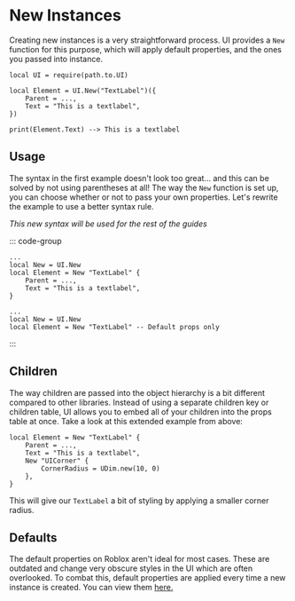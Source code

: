 # New Instances

Creating new instances is a very straightforward process. UI provides a `New` function for this purpose, which will apply default properties, and the ones you passed into instance.

```luau
local UI = require(path.to.UI)

local Element = UI.New("TextLabel")({
    Parent = ...,
    Text = "This is a textlabel",
})

print(Element.Text) --> This is a textlabel
```


## Usage

The syntax in the first example doesn't look too great... and this can be solved by not using parentheses at all! The way the `New` function is set up, you can choose whether or not to pass your own properties. Let's rewrite the example to use a better syntax rule.

*This new syntax will be used for the rest of the guides*

::: code-group
```luau [Properties]
...
local New = UI.New
local Element = New "TextLabel" {
    Parent = ...,
    Text = "This is a textlabel",
}
```

```luau [No Properties]
...
local New = UI.New
local Element = New "TextLabel" -- Default props only
```
:::


## Children

The way children are passed into the object hierarchy is a bit different compared to other libraries. Instead of using a separate children key or children table, UI allows you to embed all of your children into the props table at once. Take a look at this extended example from above:

```luau
local Element = New "TextLabel" {
    Parent = ...,
    Text = "This is a textlabel",
    New "UICorner" {
        CornerRadius = UDim.new(10, 0)
    },
}
```

This will give our `TextLabel` a bit of styling by applying a smaller corner radius.

## Defaults

The default properties on Roblox aren't ideal for most cases. These are outdated and change very obscure styles in the UI which are often overlooked. To combat this, default properties are applied every time a new instance is created. You can view them [here.](https://github.com/lumin-org/ui/blob/main/src/defaults.luau)
